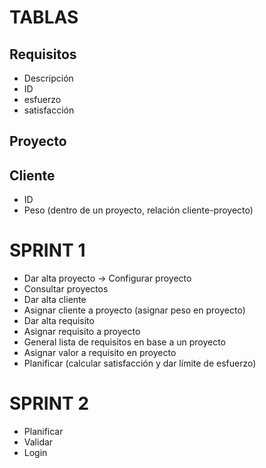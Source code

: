 # TABLAS

## Requisitos
- Descripción
- ID
- esfuerzo
- satisfacción

## Proyecto

## Cliente
- ID
- Peso (dentro de un proyecto, relación cliente-proyecto)


# SPRINT 1
- Dar alta proyecto -> Configurar proyecto
- Consultar proyectos
- Dar alta cliente
- Asignar cliente a proyecto (asignar peso en proyecto)
- Dar alta requisito
- Asignar requisito a proyecto
- General lista de requisitos en base a un proyecto
- Asignar valor a requisito en proyecto
- Planificar (calcular satisfacción y dar límite de esfuerzo)

# SPRINT 2
- Planificar
- Validar
- Login
